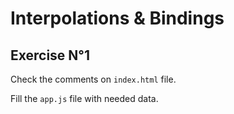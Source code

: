 # Interpolations & Bindings

## Exercise N°1

Check the comments on `index.html` file.

Fill the `app.js` file with needed data.



